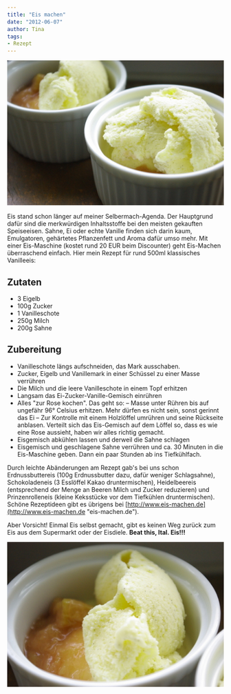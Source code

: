 ```yaml
---
title: "Eis machen"
date: "2012-06-07" 
author: Tina
tags:
- Rezept
---
```


[![](images/imgp8944.jpg "Vanilleeis selbstgemacht")](http://apfeleimer.wordpress.com/2012/06/07/eis-machen/vanilleeis-selbstgemacht/)

Eis stand schon länger auf meiner Selbermach-Agenda. Der Hauptgrund dafür sind die merkwürdigen Inhaltsstoffe bei den meisten gekauften Speiseeisen. Sahne, Ei oder echte Vanille finden sich darin kaum, Emulgatoren, gehärtetes Pflanzenfett und Aroma dafür umso mehr. Mit einer Eis-Maschine (kostet rund 20 EUR beim Discounter) geht Eis-Machen überraschend einfach. Hier mein Rezept für rund 500ml klassisches Vanilleeis:

## Zutaten

- 3 Eigelb
- 100g Zucker
- 1 Vanilleschote
- 250g Milch
- 200g Sahne

## Zubereitung

- Vanilleschote längs aufschneiden, das Mark ausschaben.
- Zucker, Eigelb und Vanillemark in einer Schüssel zu einer Masse verrühren
- Die Milch und die leere Vanilleschote in einem Topf erhitzen
- Langsam das Ei-Zucker-Vanille-Gemisch einrühren
- Alles "zur Rose kochen". Das geht so:
    – Masse unter Rühren bis auf ungefähr 96° Celsius erhitzen. Mehr dürfen es nicht sein, sonst gerinnt das Ei
    – Zur Kontrolle mit einem Holzlöffel umrühren und seine Rückseite anblasen. Verteilt sich das Eis-Gemisch auf dem Löffel so, dass es wie eine Rose aussieht, haben wir alles richtig gemacht.
- Eisgemisch abkühlen lassen und derweil die Sahne schlagen
- Eisgemisch und geschlagene Sahne verrühren und ca. 30 Minuten in die Eis-Maschine geben. Dann ein paar Stunden ab ins Tiefkühlfach.

Durch leichte Abänderungen am Rezept gab's bei uns schon Erdnussbuttereis (100g Erdnussbutter dazu, dafür weniger Schlagsahne), Schokoladeneis (3 Esslöffel Kakao druntermischen), Heidelbeereis (entsprechend der Menge an Beeren Milch und Zucker reduzieren) und Prinzenrolleneis (kleine Keksstücke vor dem Tiefkühlen druntermischen). Schöne Rezeptideen gibt es übrigens bei [http://www.eis-machen.de](http://www.eis-machen.de "eis-machen.de").

Aber Vorsicht! Einmal Eis selbst gemacht, gibt es keinen Weg zurück zum Eis aus dem Supermarkt oder der Eisdiele. **Beat this, Ital. Eis!!!**

[![](images/imgp8948.jpg "Vanilleeis mit Rhabarberkompott")](http://apfeleimer.wordpress.com/2012/06/07/eis-machen/vanilleeis-mit-rhabarberkompott/)
